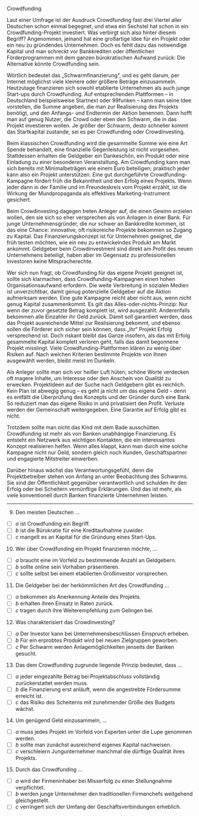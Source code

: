 Crowdfunding

Laut einer Umfrage ist der Ausdruck Crowdfunding fast drei Viertel aller Deutschen schon einmal begegnet, und etwa ein Sechstel hat schon in ein Crowdfunding-Projekt investiert. Was verbirgt sich also hinter diesem Begriff? Angenommen, jemand hat eine großartige Idee für ein Projekt oder ein neu zu gründendes Unternehmen. Doch es fehlt dazu das notwendige Kapital und man schreckt vor Bankkrediten oder öffentlichen Förderprogrammen mit dem ganzen bürokratischen Aufwand zurück: Die Alternative könnte Crowdfunding sein.

Wörtlich bedeutet das „Schwarmfinanzierung“, und es geht darum, per Internet möglichst viele kleinere oder größere Beträge einzusammeln. Heutzutage finanzieren sich sowohl etablierte Unternehmen als auch junge Start-ups durch Crowdfunding. Auf entsprechenden Plattformen – in Deutschland beispielsweise Startnext oder 99funken – kann man seine Idee vorstellen, die Summe angeben, die man zur Realisierung des Projekts benötigt, und den Anfangs- und Endtermin der Aktion benennen. Dann hofft man auf genug Nutzer, die Crowd oder eben den Schwarm, die in das Projekt investieren wollen. Je größer der Schwarm, desto schneller kommt das Startkapital zustande, sei es per Crowdfunding oder Crowdinvesting.

Beim klassischen Crowdfunding wird die gesammelte Summe wie eine Art Spende behandelt, eine finanzielle Gegenleistung ist nicht vorgesehen. Stattdessen erhalten die Geldgeber ein Dankeschön, ein Produkt oder eine Einladung zu einer besonderen Veranstaltung. Am Crowdfunding kann man sich bereits mit Minimalbeträgen wie einem Euro beteiligen; praktisch jeder kann also ein Projekt unterstützen. Eine gut durchgeführte Crowdfunding-Kampagne fördert früh die Bekanntheit und den Erfolg eines Projekts. Wenn jeder dann in der Familie und im Freundeskreis vom Projekt erzählt, ist die Wirkung der Mundpropaganda als effektives Marketing-Instrument gesichert.

Beim Crowdinvesting dagegen treten Anleger auf, die einen Gewinn erzielen wollen, den sie sich so eher versprechen als von Anlagen in einer Bank. Für junge Unternehmensgründer, die nur schwer an Bankkredite kommen, ist das eine Chance: innovative, oft risikoreiche Projekte bekommen so Zugang zu Kapital. Das Finanzierungskonzept ist für Unternehmen geeignet, die früh testen möchten, wie ein neu zu entwickelndes Produkt am Markt ankommt. Geldgeber beim Crowdinvestment sind direkt am Profit des neuen Unternehmens beteiligt, haben aber im Gegensatz zu professionellen Investoren keine Mitspracherechte.

Wer sich nun fragt, ob Crowdfunding für das eigene Projekt geeignet ist, sollte sich klarmachen, dass Crowdfunding-Kampagnen einen hohen Organisationsaufwand erfordern. Die weite Verbreitung in sozialen Medien ist unverzichtbar, damit genug potenzielle Geldgeber auf die Aktion aufmerksam werden. Eine gute Kampagne reicht aber nicht aus, wenn nicht genug Kapital zusammenkommt. Es gilt das Alles-oder-nichts-Prinzip: Nur wenn der zuvor gesetzte Betrag komplett ist, wird ausgezahlt. Anderenfalls bekommen alle Einzahler ihr Geld zurück. Damit soll garantiert werden, dass das Projekt ausreichende Mittel zur Realisierung bekommt, und ebenso sollen die Förderer sich sicher sein können, dass „ihr“ Projekt Erfolg versprechend ist. Doch riskant bleibt das Ganze insofern, als das mit Erfolg gesammelte Kapital komplett verloren geht, falls das damit begonnene Projekt misslingt. Viele Crowdfunding-Plattformen klären zu wenig über Risiken auf. Nach welchen Kriterien bestimmte Projekte von ihnen ausgewählt werden, bleibt meist im Dunkeln.

Als Anleger sollte man sich vor heißer Luft hüten; schöne Worte verdecken oft magere Inhalte, um Interesse oder den Anschein von Qualität zu erwecken. Projektideen auf der Suche nach Geldgebern gibt es reichlich. Kein Plan ist abwegig genug – es geht ja nicht um das eigene Geld – denn es entfällt die Überprüfung des Konzepts und der Gründer durch eine Bank. So reduziert man das eigene Risiko in und privatisiert den Profit. Verluste werden der Gemeinschaft weitergegeben. Eine Garantie auf Erfolg gibt es nicht.

Trotzdem sollte man nicht das Kind mit dem Bade ausschütten. Crowdfunding ist mehr als von Banken unabhängige Finanzierung. Es entsteht ein Netzwerk aus wichtigen Kontakten, die ein interessantes Konzept realisieren helfen. Wenn alles klappt, kann man durch eine solche Kampagne nicht nur Geld, sondern gleich noch Kunden, Geschäftspartner und engagierte Mitstreiter einwerben.

Darüber hinaus wächst das Verantwortungsgefühl, denn die Projektbetreiber stehen von Anfang an unter Beobachtung des Schwarms. Sie sind der Öffentlichkeit gegenüber verantwortlich und schulden ihr den Erfolg oder bei Scheitern vernünftige Erklärungen. Und das ist mehr, als viele konventionell durch Banken finanzierte Unternehmen leisten.

---

9. Den meisten Deutschen …

- [ ] _a_ ist Crowdfunding ein Begriff.
- [ ] _b_ ist die Bürokratie für eine Kreditaufnahme zuwider.
- [ ] _c_ mangelt es an Kapital für die Gründung eines Start-Ups.

10. Wer über Crowdfunding ein Projekt finanzieren möchte, …

- [ ] _a_ braucht eine im Vorfeld zu bestimmende Anzahl an Geldgebern.
- [ ] _b_ sollte online sein Vorhaben präsentieren.
- [ ] _c_ sollte selbst bei einem etablierten Großinvestor vorsprechen.

11. Die Geldgeber bei der herkömmlichen Art des Crowdfunding …

- [ ] _a_ bekommen als Anerkennung Anteile des Projekts.
- [ ] _b_ erhalten ihren Einsatz in Raten zurück.
- [ ] _c_ tragen durch ihre Weiterempfehlung zum Gelingen bei.

12. Was charakterisiert das Crowdinvesting?

- [ ] _a_ Der Investor kann bei Unternehmensbeschlüssen Einspruch erheben.
- [ ] _b_ Für ein erprobtes Produkt wird bei neuen Zielgruppen geworben.
- [ ] _c_ Per Schwarm werden Anlagemöglichkeiten jenseits der Banken gesucht.

13. Das dem Crowdfunding zugrunde liegende Prinzip bedeutet, dass …

- [ ] _a_ jeder eingezahlte Betrag bei Projektabschluss vollständig zurückerstattet werden muss.
- [ ] _b_ die Finanzierung erst anläuft, wenn die angestrebte Fördersumme erreicht ist.
- [ ] _c_ das Risiko des Scheiterns mit zunehmender Größe des Budgets wächst.

14. Um genügend Geld einzusammeln, …

- [ ] _a_ muss jedes Projekt im Vorfeld von Experten unter die Lupe genommen werden.
- [ ] _b_ sollte man zunächst ausreichend eigenes Kapital nachweisen.
- [ ] _c_ verschleiern Jungunternehmer manchmal die dürftige Qualität ihres Projekts.

15. Durch das Crowdfunding …

- [ ] _a_ wird der Firmeninhaber bei Misserfolg zu einer Stellungnahme verpflichtet.
- [ ] _b_ werden junge Unternehmer den traditionellen Firmenchefs weitgehend gleichgestellt.
- [ ] _c_ verringert sich der Umfang der Geschäftsverbindungen erheblich.
